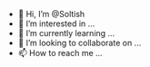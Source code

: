 - 👋 Hi, I’m @Soltish
- 👀 I’m interested in ...
- 🌱 I’m currently learning ...
- 💞️ I’m looking to collaborate on ...
- 📫 How to reach me ...

<!---
Soltish/Soltish is a ✨ special ✨ repository because its `README.md` (this file) appears on your GitHub profile.
You can click the Preview link to take a look at your changes.
--->
